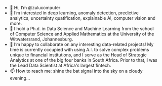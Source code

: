 - 👋 Hi, I’m @zulucomputer
- 👀 I’m interested in deep learning, anomaly detection, predictive analytics, uncertainty quatification, explainable AI, computer vision and more.
- 🌱 I hold a Ph.d. in Data Science and Machine Learning from the school of Computer Science and Applied Mathematics at the University of the Witwatersrand, Johannesburg.
- 💞️ I’m happy to collaborate on any interesting data-related projects! My time is currently occupied with using A.I. to solve complex problems unique to financial institutions, and I serve as the Head of Strategic Analytics at one of the big four banks in South Africa. Prior to that, I was the Lead Data Scientist at Africa's largest fintech.
- 📫 How to reach me: shine the bat signal into the sky on a cloudy evening...

<!---
zulucomputer/zulucomputer is a ✨ special ✨ repository because its `README.md` (this file) appears on your GitHub profile.
You can click the Preview link to take a look at your changes.
--->

